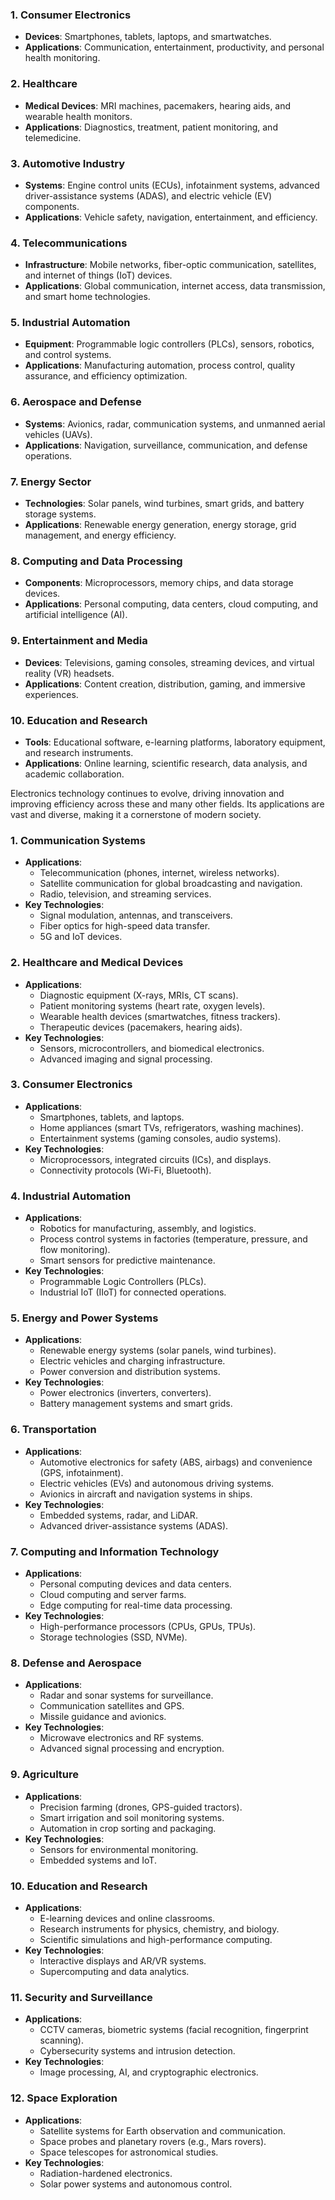 ### 1. **Consumer Electronics**
- **Devices**: Smartphones, tablets, laptops, and smartwatches.
- **Applications**: Communication, entertainment, productivity, and personal health monitoring.

### 2. **Healthcare**
- **Medical Devices**: MRI machines, pacemakers, hearing aids, and wearable health monitors.
- **Applications**: Diagnostics, treatment, patient monitoring, and telemedicine.

### 3. **Automotive Industry**
- **Systems**: Engine control units (ECUs), infotainment systems, advanced driver-assistance systems (ADAS), and electric vehicle (EV) components.
- **Applications**: Vehicle safety, navigation, entertainment, and efficiency.

### 4. **Telecommunications**
- **Infrastructure**: Mobile networks, fiber-optic communication, satellites, and internet of things (IoT) devices.
- **Applications**: Global communication, internet access, data transmission, and smart home technologies.

### 5. **Industrial Automation**
- **Equipment**: Programmable logic controllers (PLCs), sensors, robotics, and control systems.
- **Applications**: Manufacturing automation, process control, quality assurance, and efficiency optimization.

### 6. **Aerospace and Defense**
- **Systems**: Avionics, radar, communication systems, and unmanned aerial vehicles (UAVs).
- **Applications**: Navigation, surveillance, communication, and defense operations.

### 7. **Energy Sector**
- **Technologies**: Solar panels, wind turbines, smart grids, and battery storage systems.
- **Applications**: Renewable energy generation, energy storage, grid management, and energy efficiency.

### 8. **Computing and Data Processing**
- **Components**: Microprocessors, memory chips, and data storage devices.
- **Applications**: Personal computing, data centers, cloud computing, and artificial intelligence (AI).

### 9. **Entertainment and Media**
- **Devices**: Televisions, gaming consoles, streaming devices, and virtual reality (VR) headsets.
- **Applications**: Content creation, distribution, gaming, and immersive experiences.

### 10. **Education and Research**
- **Tools**: Educational software, e-learning platforms, laboratory equipment, and research instruments.
- **Applications**: Online learning, scientific research, data analysis, and academic collaboration.

Electronics technology continues to evolve, driving innovation and improving efficiency across these and many other fields. Its applications are vast and diverse, making it a cornerstone of modern society.

### 1. **Communication Systems**
   - **Applications**:
     - Telecommunication (phones, internet, wireless networks).
     - Satellite communication for global broadcasting and navigation.
     - Radio, television, and streaming services.
   - **Key Technologies**:
     - Signal modulation, antennas, and transceivers.
     - Fiber optics for high-speed data transfer.
     - 5G and IoT devices.

### 2. **Healthcare and Medical Devices**
   - **Applications**:
     - Diagnostic equipment (X-rays, MRIs, CT scans).
     - Patient monitoring systems (heart rate, oxygen levels).
     - Wearable health devices (smartwatches, fitness trackers).
     - Therapeutic devices (pacemakers, hearing aids).
   - **Key Technologies**:
     - Sensors, microcontrollers, and biomedical electronics.
     - Advanced imaging and signal processing.

### 3. **Consumer Electronics**
   - **Applications**:
     - Smartphones, tablets, and laptops.
     - Home appliances (smart TVs, refrigerators, washing machines).
     - Entertainment systems (gaming consoles, audio systems).
   - **Key Technologies**:
     - Microprocessors, integrated circuits (ICs), and displays.
     - Connectivity protocols (Wi-Fi, Bluetooth).

### 4. **Industrial Automation**
   - **Applications**:
     - Robotics for manufacturing, assembly, and logistics.
     - Process control systems in factories (temperature, pressure, and flow monitoring).
     - Smart sensors for predictive maintenance.
   - **Key Technologies**:
     - Programmable Logic Controllers (PLCs).
     - Industrial IoT (IIoT) for connected operations.

### 5. **Energy and Power Systems**
   - **Applications**:
     - Renewable energy systems (solar panels, wind turbines).
     - Electric vehicles and charging infrastructure.
     - Power conversion and distribution systems.
   - **Key Technologies**:
     - Power electronics (inverters, converters).
     - Battery management systems and smart grids.

### 6. **Transportation**
   - **Applications**:
     - Automotive electronics for safety (ABS, airbags) and convenience (GPS, infotainment).
     - Electric vehicles (EVs) and autonomous driving systems.
     - Avionics in aircraft and navigation systems in ships.
   - **Key Technologies**:
     - Embedded systems, radar, and LiDAR.
     - Advanced driver-assistance systems (ADAS).

### 7. **Computing and Information Technology**
   - **Applications**:
     - Personal computing devices and data centers.
     - Cloud computing and server farms.
     - Edge computing for real-time data processing.
   - **Key Technologies**:
     - High-performance processors (CPUs, GPUs, TPUs).
     - Storage technologies (SSD, NVMe).

### 8. **Defense and Aerospace**
   - **Applications**:
     - Radar and sonar systems for surveillance.
     - Communication satellites and GPS.
     - Missile guidance and avionics.
   - **Key Technologies**:
     - Microwave electronics and RF systems.
     - Advanced signal processing and encryption.

### 9. **Agriculture**
   - **Applications**:
     - Precision farming (drones, GPS-guided tractors).
     - Smart irrigation and soil monitoring systems.
     - Automation in crop sorting and packaging.
   - **Key Technologies**:
     - Sensors for environmental monitoring.
     - Embedded systems and IoT.

### 10. **Education and Research**
   - **Applications**:
     - E-learning devices and online classrooms.
     - Research instruments for physics, chemistry, and biology.
     - Scientific simulations and high-performance computing.
   - **Key Technologies**:
     - Interactive displays and AR/VR systems.
     - Supercomputing and data analytics.

### 11. **Security and Surveillance**
   - **Applications**:
     - CCTV cameras, biometric systems (facial recognition, fingerprint scanning).
     - Cybersecurity systems and intrusion detection.
   - **Key Technologies**:
     - Image processing, AI, and cryptographic electronics.

### 12. **Space Exploration**
   - **Applications**:
     - Satellite systems for Earth observation and communication.
     - Space probes and planetary rovers (e.g., Mars rovers).
     - Space telescopes for astronomical studies.
   - **Key Technologies**:
     - Radiation-hardened electronics.
     - Solar power systems and autonomous control.
